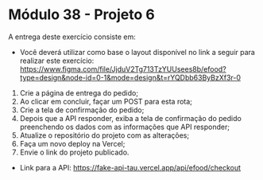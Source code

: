 # Módulo 38 - Projeto 6

A entrega deste exercício consiste em:

- Você deverá utilizar como base o layout disponível no link a seguir para realizar este exercício:
  https://www.figma.com/file/JjduV2Tg713TzYUUsees8b/efood?type=design&node-id=0-1&mode=design&t=rYQDbb63ByBzXf3r-0

1. Crie a página de entrega do pedido;
2. Ao clicar em concluir, façar um POST para esta rota;
3. Crie a tela de confirmação do pedido;
4. Depois que a API responder, exiba a tela de confirmação do pedido preenchendo os dados com as informações que API responder;
5. Atualize o repositório do projeto com as alterações;
6. Faça um novo deploy na Vercel;
7. Envie o link do projeto publicado.

- Link para a API:
  https://fake-api-tau.vercel.app/api/efood/checkout
